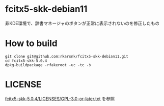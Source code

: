 # fcitx5-skk-debian11

非KDE環境で、辞書マネージャのボタンが正常に表示されないのを修正したもの

# How to build
```
git clone git@github.com:rkarsnk/fcitx5-skk-debian11.git
cd fcitx5-skk-5.0.4
dpkg-buildpackage -rfakeroot -uc -tc -b
```


# LICENSE

[fcitx5-skk-5.0.4/LICENSES/GPL-3.0-or-later.txt](fcitx5-skk-5.0.4/LICENSES/GPL-3.0-or-later.txt) を参照
